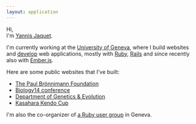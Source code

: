 ```yaml
---
layout: application
---
```


Hi,
<br>I'm <a href="http://twitter.com/yannis_" target="_blank" class="hint--bottom twitter" data-hint="twitter">Yannis Jaquet</a>.

I'm currently working at the <a href="http://genev.unige.ch/en/users/Yannis-Jaquet" target="_blank" class="hint--bottom unige" data-hint="unige">University of Geneva</a>, where I build websites and <a href="http://github.com/yannis" target="_blank" class="hint--bottom github" data-hint="github">develop</a> web applications, mostly with <a href="https://www.ruby-lang.org" target="_blank" class="hint--bottom ruby" data-hint="ruby">Ruby</a>, <a href="http://rubyonrails.org" target="_blank" class="hint--bottom rails" data-hint="rails">Rails</a> and since recently also with <a href="http://emberjs.com" target="_blank" class="hint--bottom ember" data-hint="ember">Ember.js</a>.

Here are some public websites that I've built:

* <a href="http://fpb.unige.ch" target="_blank">The Paul Brönnimann Foundation</a>
* <a href="http://biology14.unige.ch" target="_blank">Biology14 conference</a>
* <a href="http://genev.unige.ch" target="_blank">Department of Genetics & Evolution</a>
* <a href="http://kasaharacup.com" target="_blank">Kasahara Kendo Cup</a>

I'm also the co-organizer of <a href="http://meetup.com/genevarb" target="_blank" class="hint--bottom meetup" data-hint="meetup">a Ruby user group</a> in Geneva.

<a href="http://twitter.com/yannis_" target="_blank" class="icon"><i class="fa fa-twitter-square"></i></a>
<a href="http://github.com/yannis" target="_blank" class="icon"><i class="fa fa-github-square"></i></a>
<a href="http://www.flickr.com/photos/3petitesmarionnet/" target="_blank" class="icon"><i class="fa fa-flickr"></i></a>
<a href="mailto:yannisjaquet@mac.com" target="_blank" class="icon"><i class="fa fa-envelope"></i></a>
